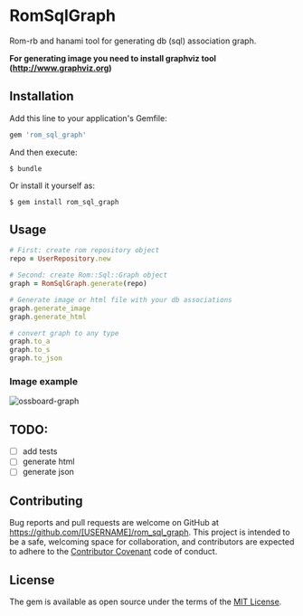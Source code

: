# RomSqlGraph

Rom-rb and hanami tool for generating db (sql) association graph.

**For generating image you need to install graphviz tool (http://www.graphviz.org)**

## Installation

Add this line to your application's Gemfile:

```ruby
gem 'rom_sql_graph'
```

And then execute:

    $ bundle

Or install it yourself as:

    $ gem install rom_sql_graph

## Usage

```ruby
# First: create rom repository object
repo = UserRepository.new

# Second: create Rom::Sql::Graph object
graph = RomSqlGraph.generate(repo)

# Generate image or html file with your db associations
graph.generate_image
graph.generate_html

# convert graph to any type
graph.to_a
graph.to_s
graph.to_json
```

### Image example
![ossboard-graph](https://github.com/davydovanton/rom_sql_graph/blob/master/graph.jpg?raw=true)


## TODO:
- [ ] add tests
- [ ] generate html
- [ ] generate json

## Contributing

Bug reports and pull requests are welcome on GitHub at https://github.com/[USERNAME]/rom_sql_graph. This project is intended to be a safe, welcoming space for collaboration, and contributors are expected to adhere to the [Contributor Covenant](http://contributor-covenant.org) code of conduct.


## License

The gem is available as open source under the terms of the [MIT License](http://opensource.org/licenses/MIT).

